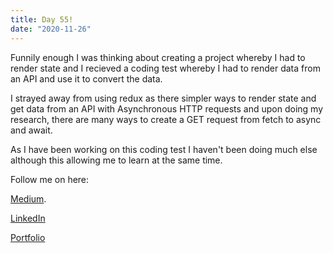 ```yaml
---
title: Day 55!
date: "2020-11-26"
---
```



Funnily enough I was thinking about creating a project whereby I had to render state and I recieved a coding test whereby I had to render data from an API and use it to convert the data. 

I strayed away from using redux as there simpler ways to render state and get data from an API with Asynchronous HTTP requests and upon doing my research, there are many ways to create a GET request from fetch to async and await.

As I have been working on this coding test I haven't been doing much else although this allowing me to learn at the same time. 




Follow me on here:


[Medium](https://medium.com/@kalemajoanna).

[LinkedIn](https://www.linkedin.com/in/joanna-e-kalema-a5a5b4136/)

[Portfolio](https://joannathedeveloper.netlify.app/)

